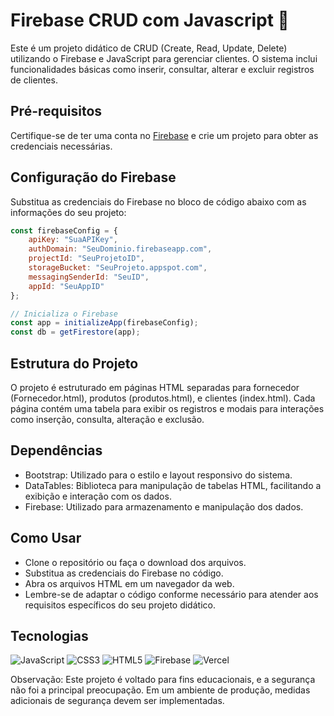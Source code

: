 # Firebase CRUD com Javascript 🚀

Este é um projeto didático de CRUD (Create, Read, Update, Delete) utilizando o Firebase e JavaScript para gerenciar clientes. O sistema inclui funcionalidades básicas como inserir, consultar, alterar e excluir registros de clientes.

## Pré-requisitos

Certifique-se de ter uma conta no [Firebase](https://firebase.google.com/) e crie um projeto para obter as credenciais necessárias.

## Configuração do Firebase

Substitua as credenciais do Firebase no bloco de código abaixo com as informações do seu projeto:

```javascript
const firebaseConfig = {
    apiKey: "SuaAPIKey",
    authDomain: "SeuDominio.firebaseapp.com",
    projectId: "SeuProjetoID",
    storageBucket: "SeuProjeto.appspot.com",
    messagingSenderId: "SeuID",
    appId: "SeuAppID"
};

// Inicializa o Firebase
const app = initializeApp(firebaseConfig);
const db = getFirestore(app);
```
## Estrutura do Projeto
O projeto é estruturado em páginas HTML separadas para fornecedor (Fornecedor.html), produtos (produtos.html), e clientes (index.html). Cada página contém uma tabela para exibir os registros e modais para interações como inserção, consulta, alteração e exclusão.

## Dependências
- Bootstrap: Utilizado para o estilo e layout responsivo do sistema.
- DataTables: Biblioteca para manipulação de tabelas HTML, facilitando a exibição e interação com os dados.
- Firebase: Utilizado para armazenamento e manipulação dos dados.

## Como Usar
- Clone o repositório ou faça o download dos arquivos.
- Substitua as credenciais do Firebase no código.
- Abra os arquivos HTML em um navegador da web.
- Lembre-se de adaptar o código conforme necessário para atender aos requisitos específicos do seu projeto didático.

## Tecnologias
![JavaScript](https://img.shields.io/badge/javascript-%23323330.svg?style=for-the-badge&logo=javascript&logoColor=%23F7DF1E)
![CSS3](https://img.shields.io/badge/css3-%231572B6.svg?style=for-the-badge&logo=css3&logoColor=white)
![HTML5](https://img.shields.io/badge/html5-%23E34F26.svg?style=for-the-badge&logo=html5&logoColor=white)
![Firebase](https://img.shields.io/badge/firebase-%23039BE5.svg?style=for-the-badge&logo=firebase)
![Vercel](https://img.shields.io/badge/bootstrap-%23000000.svg?style=for-the-badge&logo=vercel&logoColor=white)




Observação: Este projeto é voltado para fins educacionais, e a segurança não foi a principal preocupação. Em um ambiente de produção, medidas adicionais de segurança devem ser implementadas.


